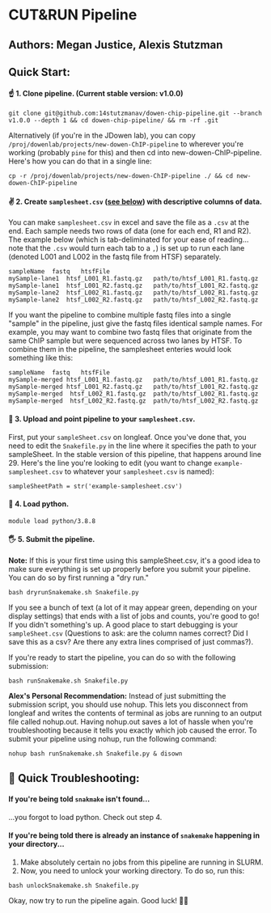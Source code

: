 # CUT&RUN Pipeline
## Authors: Megan Justice, Alexis Stutzman

## Quick Start:
#### ☝️ 1. Clone pipeline. (Current stable version: v1.0.0)
```
git clone git@github.com:14stutzmanav/dowen-chip-pipeline.git --branch v1.0.0 --depth 1 && cd dowen-chip-pipeline/ && rm -rf .git
```

Alternatively (if you're in the JDowen lab), you can copy `/proj/dowenlab/projects/new-dowen-ChIP-pipeline` to wherever you're working (probably `pine` for this) and then cd into new-dowen-ChIP-pipeline. Here's how you can do that in a single line:
```
cp -r /proj/dowenlab/projects/new-dowen-ChIP-pipeline ./ && cd new-dowen-ChIP-pipeline
```

#### ✌️ 2. Create `samplesheet.csv` ([see below](#sampleInfo)) with descriptive columns of data. 
You can make `samplesheet.csv` in excel and save the file as a `.csv` at the end. Each sample needs two rows of data (one for each end, R1 and R2). The example below (which is tab-deliminated for your ease of reading... note that the `.csv` would turn each tab to a `,`) is set up to run each lane (denoted L001 and L002 in the fastq file from HTSF) separately. 
```
sampleName	fastq	htsfFile
mySample-lane1	htsf_L001_R1.fastq.gz	path/to/htsf_L001_R1.fastq.gz
mySample-lane1	htsf_L001_R2.fastq.gz	path/to/htsf_L001_R2.fastq.gz
mySample-lane2  htsf_L002_R1.fastq.gz	path/to/htsf_L002_R1.fastq.gz
mySample-lane2  htsf_L002_R2.fastq.gz	path/to/htsf_L002_R2.fastq.gz
```
If you want the pipeline to combine multiple fastq files into a single "sample" in the pipeline, just give the fastq files identical sample names. For example, you may want to combine two fastq files that originate from the same ChIP sample but were sequenced across two lanes by HTSF. To combine them in the pipeline, the samplesheet enteries would look something like this:
```
sampleName	fastq	htsfFile
mySample-merged	htsf_L001_R1.fastq.gz	path/to/htsf_L001_R1.fastq.gz
mySample-merged	htsf_L001_R2.fastq.gz	path/to/htsf_L001_R2.fastq.gz
mySample-merged  htsf_L002_R1.fastq.gz	path/to/htsf_L002_R1.fastq.gz
mySample-merged  htsf_L002_R2.fastq.gz	path/to/htsf_L002_R2.fastq.gz
```

#### 🌴 3. Upload and point pipeline to your `samplesheet.csv`.
First, put your `sampleSheet.csv` on longleaf. Once you've done that, you need to edit the `Snakefile.py` in the line where it specifies the path to your sampleSheet. In the stable version of this pipeline, that happens around line 29. Here's the line you're looking to edit (you want to change `example-samplesheet.csv` to whatever your `samplesheet.csv` is named):
```
sampleSheetPath = str('example-samplesheet.csv')
```

#### 🐍 4. Load python.
```
module load python/3.8.8
```

#### 🖐️ 5. Submit the pipeline.
**Note:** If this is your first time using this sampleSheet.csv, it's a good idea to make sure everything is set up properly before you submit your pipeline. You can do so by first running a "dry run."
```
bash dryrunSnakemake.sh Snakefile.py
```
If you see a bunch of text (a lot of it may appear green, depending on your display settings) that ends with a list of jobs and counts, you're good to go! If you didn't something's up. A good place to start debugging is your `sampleSheet.csv` (Questions to ask: are the column names correct? Did I save this as a csv? Are there any extra lines comprised of just commas?).

If you're ready to start the pipeline, you can do so with the following submission:
```
bash runSnakemake.sh Snakefile.py
```

**Alex's Personal Recommendation:** Instead of just submitting the submission script, you should use nohup. This lets you disconnect from longleaf and writes the contents of terminal as jobs are running to an output file called nohup.out. Having nohup.out saves a lot of hassle when you're troubleshooting because it tells you exactly which job caused the error. To submit your pipeline using nohup, run the following command:
```
nohup bash runSnakemake.sh Snakefile.py & disown
```


## 🤔 Quick Troubleshooting:
#### If you're being told `snakmake` isn't found...
...you forgot to load python. Check out step 4.


#### If you're being told there is already an instance of `snakemake` happening in your directory...
1. Make absolutely certain no jobs from this pipeline are running in SLURM.
2. Now, you need to unlock your working directory. To do so, run this:
```
bash unlockSnakemake.sh Snakefile.py
```
Okay, now try to run the pipeline again. Good luck! 🤞🍀
